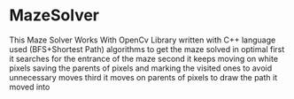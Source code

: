 # MazeSolver
This Maze Solver Works With OpenCv Library written with C++ language used (BFS+Shortest Path) algorithms to get the maze solved
in optimal
first it searches for the entrance of the maze 
second it keeps moving on white pixels saving the parents of pixels and marking the visited ones to avoid unnecessary moves
third it moves on parents of pixels to draw the path it moved into

